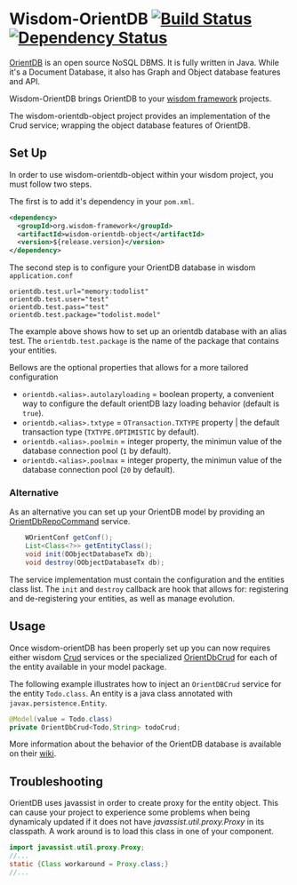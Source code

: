 Wisdom-OrientDB [![Build Status](https://travis-ci.org/wisdom-framework/wisdom-orientdb.svg?branch=master)](https://travis-ci.org/wisdom-framework/wisdom-orientdb) [![Dependency Status](https://www.versioneye.com/user/projects/551504e6df7e7b09ef00064b/badge.svg?style=flat)](https://www.versioneye.com/user/projects/551504e6df7e7b09ef00064b)
===============

[OrientDB](https://github.com/orientechnologies/orientdb) is an open source NoSQL DBMS. It is fully written in Java. While it's a Document Database, it also has Graph and Object database features and API.

Wisdom-OrientDB brings OrientDB to your [wisdom framework](http://wisdom-framework.org) projects.

The wisdom-orientdb-object project provides an implementation of the Crud service; wrapping the object database features of OrientDB.

## Set Up

In order to use wisdom-orientdb-object within your wisdom project, you must follow two steps.

The first is to add it's dependency in your `pom.xml`.

```xml
<dependency>
  <groupId>org.wisdom-framework</groupId>
  <artifactId>wisdom-orientdb-object</artifactId>
  <version>${release.version}</version>
</dependency>
```

The second step is to configure your OrientDB database in wisdom `application.conf`

```
orientdb.test.url="memory:todolist"
orientdb.test.user="test"
orientdb.test.pass="test"
orientdb.test.package="todolist.model"
```

The example above shows how to set up an orientdb database with an alias test. The `orientdb.test.package` is the name of the package that contains your entities.

Bellows are the optional properties that allows for a more tailored configuration

- `orientdb.<alias>.autolazyloading` = boolean property, a convenient way to configure the default orientDB lazy loading behavior (default is `true`).
- `orientdb.<alias>.txtype` = `OTransaction.TXTYPE` property | the default transaction type (`TXTYPE.OPTIMISTIC` by default). 
- `orientdb.<alias>.poolmin` = integer property, the minimun value of the database connection pool (`1` by default).
- `orientdb.<alias>.poolmax` = integer property, the minimun value of the database connection pool (`20` by default).

### Alternative 

As an alternative you can set up your OrientDB model by providing an [OrientDbRepoCommand](https://github.com/wisdom-framework/wisdom-orientdb/blob/master/wisdom-orientdb-object/src/main/java/org/wisdom/orientdb/object/OrientDbRepoCommand.java) service.  

```Java
    WOrientConf getConf();
    List<Class<?>> getEntityClass();
    void init(OObjectDatabaseTx db);
    void destroy(OObjectDatabaseTx db);
```

The service implementation must contain the configuration and the entities class list. The `init` and `destroy`
 callback are hook that allows for: registering and de-registering your entities, as well as manage evolution. 

## Usage

Once wisdom-orientDB has been properly set up you can now requires either wisdom [Crud](http://wisdom-framework.org/documentation/apidocs/0.6.4/org/wisdom/api/model/Crud.html) services or the specialized [OrientDbCrud](https://github.com/wisdom-framework/wisdom-orientdb/blob/master/wisdom-orientdb-object/src/main/java/org/wisdom/orientdb/object/OrientDbCrud.java) for each of the entity available in your model package.

The following example illustrates how to inject an `OrientDBCrud` service for the entity `Todo.class`. An entity is a java class annotated with `javax.persistence.Entity`.

```java
@Model(value = Todo.class)
private OrientDbCrud<Todo,String> todoCrud;
```

More information about the behavior of the OrientDB database is available on their [wiki](https://github.com/orientechnologies/orientdb/wiki/Object-Database).

## Troubleshooting

OrientDB uses javassist in order to create proxy for the entity object. This can cause your project to experience some problems when being dynamicaly updated if it does not have _javassist.util.proxy.Proxy_ in its classpath. A work around is to load this class in one of your component.

```java
import javassist.util.proxy.Proxy;
//...
static {Class workaround = Proxy.class;}
//...
```

